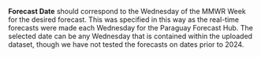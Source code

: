 **Forecast Date** should correspond to the Wednesday of the MMWR Week for the desired forecast. This was specified in this way as the real-time forecasts were made each Wednesday for the Paraguay Forecast Hub. The selected date can be any Wednesday that is contained within the uploaded dataset, though we have not tested the forecasts on dates prior to 2024.